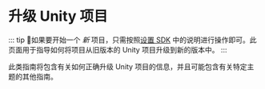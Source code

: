# 升级 Unity 项目

::: tip
📘如果要开始一个 *新* 项目，只需按照[设置 SDK](../../../creators.vrchat.com/sdk/sdk.md) 中的说明进行操作即可。此页面用于指导如何将项目从旧版本的 Unity 项目升级到新的版本中。
:::

此类指南将包含有关如何正确升级 Unity 项目的信息，并且可能包含有关特定主题的其他指南。